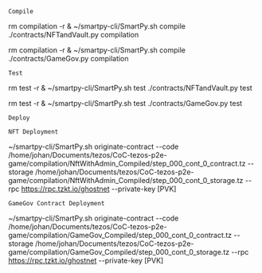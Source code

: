`Compile`

rm compilation -r & ~/smartpy-cli/SmartPy.sh compile ./contracts/NFTandVault.py compilation

rm compilation -r & ~/smartpy-cli/SmartPy.sh compile ./contracts/GameGov.py compilation

`Test`

rm test -r & ~/smartpy-cli/SmartPy.sh test ./contracts/NFTandVault.py test

rm test -r & ~/smartpy-cli/SmartPy.sh test ./contracts/GameGov.py test

`Deploy`

`NFT Deployment`

~/smartpy-cli/SmartPy.sh originate-contract --code /home/johan/Documents/tezos/CoC-tezos-p2e-game/compilation/NftWithAdmin_Compiled/step_000_cont_0_contract.tz --storage /home/johan/Documents/tezos/CoC-tezos-p2e-game/compilation/NftWithAdmin_Compiled/step_000_cont_0_storage.tz --rpc https://rpc.tzkt.io/ghostnet --private-key [PVK]

`GameGov Contract Deployment`

~/smartpy-cli/SmartPy.sh originate-contract --code /home/johan/Documents/tezos/CoC-tezos-p2e-game/compilation/GameGov_Compiled/step_000_cont_0_contract.tz --storage /home/johan/Documents/tezos/CoC-tezos-p2e-game/compilation/GameGov_Compiled/step_000_cont_0_storage.tz --rpc https://rpc.tzkt.io/ghostnet --private-key [PVK]
